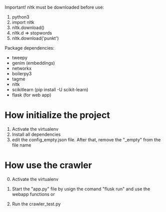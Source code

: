 Important! nltk must be downloaded before use:
1. python3
2. import nltk
3. nltk.download()
4. nltk.d => stopwords
5. nltk.download('punkt')

Package dependencies:
- tweepy
- genim (embeddings)
- networkx
- boilerpy3
- tagme
- nltk
- scikitlearn (pip install -U scikit-learn)
- flask (for web app)

# How initialize the project

1. Activate the virtualenv
2. Install all dependencies
3. edit the config_empty.json file. After that, remove the "_empty" from the file name

# How use the crawler

0. Activate the virtualenv

1. Start the "app.py" file by usign the comand "flusk run" and use the webapp functions
or
2. Run the crawler_test.py 
